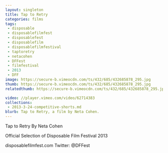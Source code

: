 ```yaml
---
layout: singleton
title: Tap to Retry
categories: films
tags:
 - disposable
 - disposablefilmfest
 - disposablefest
 - disposablefilm
 - disposablefilmfestival
 - taptoretry
 - netacohen
 - DFFest
 - filmfestival
 - 2013
 - DFF
image: https://secure-b.vimeocdn.com/ts/432/685/432685878_295.jpg
thumb: https://secure-b.vimeocdn.com/ts/432/685/432685878_295.jpg
relatedthumb: https://secure-b.vimeocdn.com/ts/432/685/432685878_295.jpg

video: //player.vimeo.com/video/62714383
collections:
 - 2013-3-24-competitive-shorts.md
blurb: Tap to Retry, a film by Neta Cohen.
---
```


Tap to Retry
By Neta Cohen

Official Selection of Disposable Film Festival 2013

disposablefilmfest.com
Twitter: @DFFest